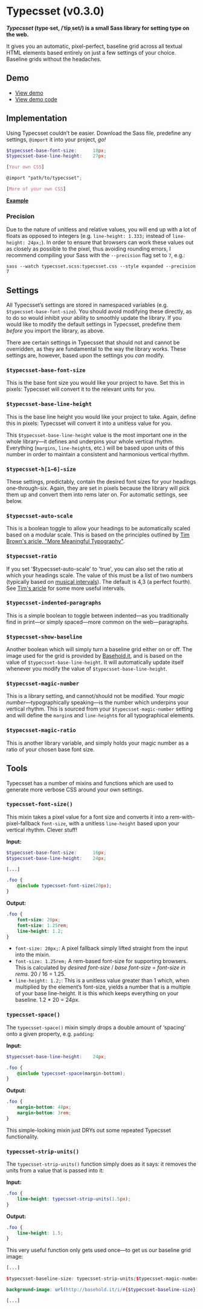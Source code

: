 # Typecsset (v0.3.0)

**<cite>Typecsset</cite> (type·set, /ˈtīpˌset/) is a small Sass library for
setting type on the web.**

It gives you an automatic, pixel-perfect, baseline grid across all textual HTML
elements based entirely on just a few settings of your choice. Baseline grids
without the headaches.

## Demo

* [View demo](http://csswizardry.com/typecsset/)
* [View demo code](https://github.com/csswizardry/typecsset/tree/gh-pages)

## Implementation

Using Typecsset couldn’t be easier. Download the Sass file, predefine any
settings, `@import` it into your project, _go!_

```scss
$typecsset-base-font-size:      18px;
$typecsset-base-line-height:    27px;

[Your own CSS]

@import "path/to/typecsset";

[More of your own CSS]
```

**[Example](https://github.com/csswizardry/typecsset/blob/gh-pages/style.scss)**

### Precision

Due to the nature of unitless and relative values, you will end up with a lot of
floats as opposed to integers (e.g. `line-height: 1.333;` instead of
`line-height: 24px;`). In order to ensure that browsers can work these values
out as closely as possible to the pixel, thus avoiding rounding errors, I
recommend compiling your Sass with the `--precision` flag set to `7`, e.g.:

    sass --watch typecsset.scss:typecsset.css --style expanded --precision 7

## Settings

All Typecsset’s settings are stored in namespaced variables (e.g.
`$typecsset-base-font-size`). You should avoid modifying these directly, as to
do so would inhibit your ability to smoothly update the library. If you would
like to modify the default settings in Typecsset, predefine them _before_ you
import the library, as above.

There are certain settings in Typecsset that should not and cannot be
overridden, as they are fundamental to the way the library works. These settings
are, however, based upon the settings you _can_ modify.

### `$typecsset-base-font-size`

This is the base font size you would like your project to have. Set this in
pixels: Typecsset will convert it to the relevant units for you.

### `$typecsset-base-line-height`

This is the base line height you would like your project to take. Again, define
this in pixels: Typecsset will convert it into a unitless value for you.

This `$typecsset-base-line-height` value is the most important one in the whole
library—it defines and underpins your whole vertical rhythm. Everything
(`margins`, `line-height`s, etc.) will be based upon units of this number in
order to maintain a consistent and harmonious vertical rhythm.

### `$typecsset-h[1–6]-size`

These settings, predictably, contain the desired font sizes for your headings
one-through-six. Again, they are set in pixels because the library will pick
them up and convert them into rems later on. For automatic settings, see below.

### `$typecsset-auto-scale`

This is a boolean toggle to allow your headings to be automatically scaled based on a modular scale. This is based on the principles outlined by [Tim Brown's aricle, "More Meaningful Typography"](http://alistapart.com/article/more-meaningful-typography).

### `$typecsset-ratio`

If you set '$typecsset-auto-scale' to 'true', you can also set the ratio at which your headings scale. The value of this must be a list of two numbers (typically based on [musical intervals](http://en.wikipedia.org/wiki/Interval_(music))). The default is 4,3 (a perfect fourth). See [Tim's aricle](http://alistapart.com/article/more-meaningful-typography) for some more useful intervals.

### `$typecsset-indented-paragraphs`

This is a simple boolean to toggle between indented—as you traditionally find in
print—or simply spaced—more common on the web—paragraphs.

### `$typecsset-show-baseline`

Another boolean which will simply turn a baseline grid either on or off. The
image used for the grid is provided by [Basehold.it](http://basehold.it/), and
is based on the value of `$typecsset-base-line-height`. It will automatically
update itself whenever you modify the value of `$typecsset-base-line-height`.

### `$typecsset-magic-number`

This is a library setting, and cannot/should not be modified. Your _magic
number_—typographically speaking—is the number which underpins your vertical
rhythm. This is sourced from your `$typecsset-magic-number` setting and will
define the `margin`s and `line-height`s for all typographical elements.

### `$typecsset-magic-ratio`

This is another library variable, and simply holds your magic number as a ratio
of your chosen base font size.

## Tools

Typecsset has a number of mixins and functions which are used to generate more
verbose CSS around your own settings.

### `typecsset-font-size()`

This mixin takes a pixel value for a font size and converts it into a
rem-with-pixel-fallback `font-size`, with a unitless `line-height` based upon
your vertical rhythm. Clever stuff!

**Input:**

```scss
$typecsset-base-font-size:      16px;
$typecsset-base-line-height:    24px;

[...]

.foo {
    @include typecsset-font-size(20px);
}
```

**Output:**
```css
.foo {
    font-size: 20px;
    font-size: 1.25rem;
    line-height: 1.2;
}
```

* `font-size: 20px;`: A pixel fallback simply lifted straight from the input
  into the mixin.
* `font-size: 1.25rem;` A rem-based font-size for supporting browsers. This is
  calculated by _desired font-size_ / _base font-size_ = _font-size in rems_.
  20 / 16 = 1.25.
* `line-height: 1.2;`: This is a unitless value greater than 1 which, when
  multiplied by the element’s font-size, yields a number that is a multiple of
  your base line-height. It is this which keeps everything on your baseline.
  1.2 * 20 = 24px.

### `typecsset-space()`

The `typecsset-space()` mixin simply drops a double amount of ‘spacing’ onto a given
property, e.g. `padding`:

**Input:**

```scss
$typecsset-base-line-height:    24px;

.foo {
    @include typecsset-space(margin-bottom);
}
```

**Output:**

```css
.foo {
    margin-bottom: 48px;
    margin-bottom: 3rem;
}
```

This simple-looking mixin just DRYs out some repeated Typecsset functionality.

### `typecsset-strip-units()`

The `typecsset-strip-units()` function simply does as it says: it removes the
units from a value that is passed into it:

**Input:**

```scss
.foo {
    line-height: typecsset-strip-units(1.5px);
}
```

**Output:**

```css
.foo {
    line-height: 1.5;
}
```

This very useful function only gets used once—to get us our baseline grid image:

```scss
[...]

$typecsset-baseline-size: typecsset-strip-units($typecsset-magic-number);

background-image: url(http://basehold.it/i/#{$typecsset-baseline-size}); /* [3] */

[...]
```
